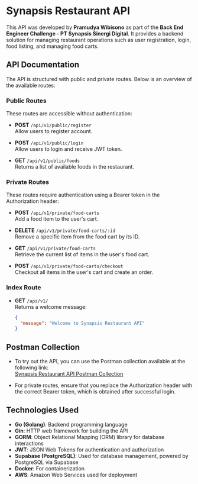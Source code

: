 # Synapsis Restaurant API

This API was developed by **Pramudya Wibisono** as part of the **Back End Engineer Challenge - PT Synapsis Sinergi Digital**. It provides a backend solution for managing restaurant operations such as user registration, login, food listing, and managing food carts.

## API Documentation

The API is structured with public and private routes. Below is an overview of the available routes:

### Public Routes

These routes are accessible without authentication:

- **POST** `/api/v1/public/register`  
  Allow users to register account.

- **POST** `/api/v1/public/login`  
  Allow users to login and receive JWT token.

- **GET** `/api/v1/public/foods`  
  Returns a list of available foods in the restaurant.

### Private Routes

These routes require authentication using a Bearer token in the Authorization header:

- **POST** `/api/v1/private/food-carts`  
  Add a food item to the user's cart.

- **DELETE** `/api/v1/private/food-carts/:id`  
  Remove a specific item from the food cart by its ID.

- **GET** `/api/v1/private/food-carts`  
  Retrieve the current list of items in the user's food cart.

- **POST** `/api/v1/private/food-carts/checkout`  
  Checkout all items in the user's cart and create an order.

### Index Route

- **GET** `/api/v1/`  
  Returns a welcome message:  
  ```json
  {
    "message": "Welcome to Synapsis Restaurant API"
  }

## Postman Collection

- To try out the API, you can use the Postman collection available at the following link:  
[Synapsis Restaurant API Postman Collection](https://github.com/pramudyaws/synapsis-restaurant/blob/main/Synapsis%20Restaurant%20API.postman_collection.json)

- For private routes, ensure that you replace the Authorization header with the correct Bearer token, which is obtained after successful login.

## Technologies Used
- **Go (Golang)**: Backend programming language
- **Gin**: HTTP web framework for building the API
- **GORM**: Object Relational Mapping (ORM) library for database interactions
- **JWT**: JSON Web Tokens for authentication and authorization
- **Supabase (PostgreSQL)**: Used for database management, powered by PostgreSQL via Supabase
- **Docker**: For containerization
- **AWS**: Amazon Web Services used for deployment
